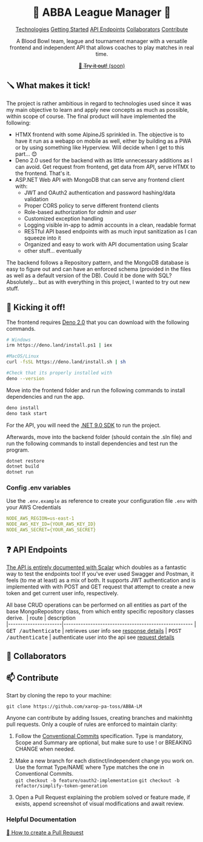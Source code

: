 

<h1 align="center" style="font-weight: bold;">🏈 ABBA League Manager 🏈</h1>

<p align="center">
<a href="#tech">Technologies</a>
<a href="#started">Getting Started</a>
<a href="#routes">API Endpoints</a>
<a href="#colab">Collaborators</a>
<a href="#contribute">Contribute</a> 
</p>


<p align="center">A Blood Bowl team, league and tournament manager with a versatile frontend and independent API that allows coaches to play matches in real time.</p>


<p align="center">
<a href="https://www.github.com/xarop-pa-toss/ABBA-LM">📱 <s>Try it out!</s> (soon)</a>
</p>

<h2 id="tech">🪛 What makes it tick!</h2>

The project is rather ambitious in regard to technologies used since it was my main objective to learn and apply new concepts as much as possible, within scope of course.
The final product will have implemented the following:

- HTMX frontend with some AlpineJS sprinkled in. The objective is to have it run as a webapp on mobile as well, either by building as a PWA or by using something like Hyperview. Will decide when I get to this part... 😊
- Deno 2.0 used for the backend with as little unnecessary additions as I can avoid. Get request from frontend, get data from API, serve HTMX to the frontend. That's it.
- ASP.NET Web API with MongoDB that can serve any frontend client with:
  - JWT and OAuth2 authentication and password hashing/data validation
  - Proper CORS policy to serve different frontend clients
  - Role-based authorization for _admin_ and _user_
  - Customized exception handling
  - Logging visible in-app to admin accounts in a clean, readable format
  - RESTful API based endpoints with as much input sanitization as I can squeeze into it 
  - Organized and easy to work with API documentation using Scalar
  - other stuff... eventually
  
The backend follows a Repository pattern, and the MongoDB database is easy to figure out and can have an enforced schema (provided in the files as well as a default version of the DB). Could it be done with SQL? Absolutely... but as with everything in this project, I wanted to try out new stuff.

<h2 id="prerequisites">🏈 Kicking it off!</h3>

The frontend requires [Deno 2.0](https://deno.com/blog/v2.0) that you can download with the following commands.

```bash
# Windows
irm https://deno.land/install.ps1 | iex

#MacOS/Linux
curl -fsSL https://deno.land/install.sh | sh

#Check that its properly installed with
deno --version
```
Move into the frontend folder and run the following commands to install dependencies and run the app.
```bash
deno install
deno task start
```

For the API, you will need the [.NET 9.0 SDK](https://dotnet.microsoft.com/en-us/download/dotnet/9.0) to run the project.

Afterwards, move into the backend folder (should contain the .sln file) and run the following commands to install dependencies and test run the program.

```bash
dotnet restore
dotnet build
dotnet run
```

<h3>Config .env variables</h2>

Use the `.env.example` as reference to create your configuration file `.env` with your AWS Credentials

```yaml
NODE_AWS_REGION=us-east-1
NODE_AWS_KEY_ID={YOUR_AWS_KEY_ID}
NODE_AWS_SECRET={YOUR_AWS_SECRET}
```

<h2 id="routes">❓ API Endpoints</h2>

[The API is entirely documented with Scalar](https://www.github.com/xarop-pa-toss/ABBA-LM)  which doubles as a fantastic way to test the endpoints too! If you've ever used Swagger and Postman, it feels (to me at least) as a mix of both.
It supports JWT authentication and is implemented with with POST and GET request that attempt to create a new token and get current user info, respectively.

All base CRUD operations can be performed on all entities as part of the base MongoRepository class, from which entity specific repository classes derive.
​
| route               | description                                          
|----------------------|-----------------------------------------------------
| <kbd>GET /authenticate</kbd>     | retrieves user info see [response details](#get-auth-detail)
| <kbd>POST /authenticate</kbd>     | authenticate user into the api see [request details](#post-auth-detail)


<h2 id="colab">🤝 Collaborators</h2>

<h2 id="contribute">📫 Contribute</h2>
Start by cloning the repo to your machine:

`git clone https://github.com/xarop-pa-toss/ABBA-LM`

Anyone can contribute by adding Issues, creating branches and makinhttg pull requests. Only a couple of rules are enforced to maintain clarity:

 1. Follow the [Conventional Commits](https://www.conventionalcommits.org/) specification. Type is mandatory, Scope and Summary are optional, but make sure to use ! or BREAKING CHANGE when needed.
 
 2.  Make a new branch for each distinct/independent change you work on. Use the format Type/NAME where Type matches the one in Conventional Commits.	
 `git checkout -b feature/oauth2-implementation`
 `git checkout -b refactor/simplify-token-generation`

3. Open a Pull Request explaining the problem solved or feature made, if exists, append screenshot of visual modifications and await review.

<h3>Helpful Documentation</h3>

[📝 How to create a Pull Request](https://www.atlassian.com/br/git/tutorials/making-a-pull-request)

